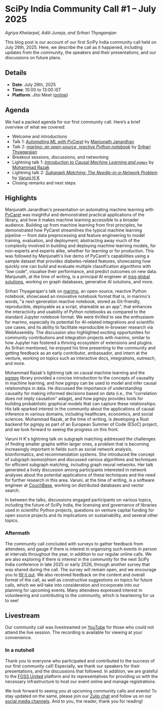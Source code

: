 # SciPy India Community Call #1 – July 2025

_Agriya Khetarpal, Aditi Juneja, and Srihari Thyagarajan_

This blog post is our account of our first SciPy India community call held on July 26th, 2025. Here, we describe the call as it happened, including updates from the community, the speakers and their presentations, and our discussions on future plans.

## Details

- **Date**: July 26th, 2025
- **Time**: 10:00 to 13:00 IST
- **Platform**: Jitsi Meet ([online](https://fossunited.org/c/scipy-india/meetup/july-2025))

## Agenda

We had a packed agenda for our first community call. Here’s a brief overview of what we covered:

- Welcome and introductions
- Talk 1: [_Automating ML with PyCaret_](https://github.com/scipy-india/proposal-reviewing/issues/6) by [Manjunath Janardhan](https://www.linkedin.com/in/manjunath-janardhan-54a5537/)
- Talk 2: [_marimo: an open-source, reactive Python notebook_](https://github.com/scipy-india/proposal-reviewing/issues/10) by [Srihari Thyagarajan](https://www.linkedin.com/in/srihari-thyagarajan/)
- Breakout sessions, discussions, and networking
- Lightning talk 1: [_Introduction to Causal Machine Learning and `pgmpy`_](https://github.com/scipy-india/proposal-reviewing/issues/12) by [Mohammad Razak](https://www.linkedin.com/in/marazakw/)
- Lightning talk 2: [_Subgraph Matching: The Needle-in-a-Network Problem_](https://github.com/scipy-india/proposal-reviewing/issues/13) by [Varuni H K](https://www.linkedin.com/in/varunihk/)
- Closing remarks and next steps

## Highlights

Manjunath Janardhan's presentation on automating machine learning with [PyCaret](https://pycaret.org/) was insightful and demonstrated practical applications of the library, and how it makes machine learning accessible to a broader audience. Building up from machine learning from first principles, he demonstrated how PyCaret streamlines the typical machine learning pipeline — from data preprocessing and feature engineering to model training, evaluation, and deployment; abstracting away much of the complexity involved in building and deploying machine learning models, for non-experts and experts alike, whether for learning or for production. This was followed by Manjunath's live demo of PyCaret's capabilities using a sample dataset that provides diabetes-related features, showcasing how quickly one can build and evaluate multiple classification algorithms with "low code", visualise their performance, and predict outcomes on new data. Manjunath, at the time of writing, is a principal AI engineer at [msg global solutions](https://www.msg-global.com/), working on graph databases, generative AI solutions, and more.

Srihari Thyagarajan's talk on [marimo](https://marimo.io/), an open-source, reactive Python notebook, showcased an innovative notebook format that is, in marimo's words, "a next-generation reactive notebook, stored as Git-friendly, reproducible, deployable as a script, shareable as an app", that enhances the interactivity and usability of Python notebooks as compared to the standard Jupyter notebook format. We were thrilled to see the enthusiasm for marimo, especially its potential for AI-related integrations and scientific use cases, and its ability to facilitate reproducible in-browser research via WebAssembly. The discussion also highlighted exciting opportunities for community contributions and integration projects with marimo, similar to how Jupyter has fostered a thriving ecosystem of extensions and plugins. As Srihari mentioned, he enjoyed his time presenting to the community and getting feedback as an early contributor, ambassador, and intern at the venture, working on topics such as interactive docs, integrations, outreach, and more.

<!-- FIXME: verify this -->
Mohammad Razak's lightning talk on causal machine learning and the [pgmpy](https://pgmpy.org/) library provided a concise introduction to the concepts of causality in machine learning, and how pgmpy can be used to model and infer causal relationships in data. He discussed the importance of understanding causality for making informed decisions based on data (i.e., the "correlation does not imply causation" adage), and how pgmpy provides tools for building probabilistic graphical models that can capture these relationships. His talk sparked interest in the community about the applications of causal inference in various domains, including healthcare, economics, and social sciences. Mohammad Razak, at the time of writing, is developing a Rust backend for pgmpy as part of an European Summer of Code (ESoC) project, and we look forward to seeing the progress on this front.

<!-- FIXME: verify this -->
Varuni H K's lightning talk on subgraph matching addressed the challenges of finding smaller graphs within larger ones, a problem that is becoming increasingly important in fields such as social network analysis, bioinformatics, and recommendation systems. She introduced the concept of subgraph isomorphism and discussed various algorithms and techniques for efficient subgraph matching, including graph neural networks. Her talk generated a lively discussion among participants interested in network analyses about the potential applications of these techniques and the need for further research in this area. Varuni, at the time of writing, is a software engineer at [CouchBase](https://www.couchbase.com/), working on distributed databases and vector search.

In between the talks, discussions engaged participants on various topics, including the future of SciPy India, the licensing and governance of libraries used in scientific Python projects, questions on venture capital funding for open source projects and its implications on sustainability, and several other topics.

### Aftermath

The community call concluded with surveys to gather feedback from attendees, and gauge if there is interest in organising such events in person at intervals throughout the year, in addition to our regular online calls. We are also exploring if there is interest in the community for the next SciPy India conference in late 2025 or early 2026, through another survey that was shared during the call. The survey will remain open, and we encourage you to [fill it out](https://docs.google.com/forms/d/e/1FAIpQLSf4g5dTvIvo0XbeMC8k-fpLpfrAs8HchzjoxBvr3-OZvZOSIA/viewform). We also received feedback on the content and overall format of the call, as well as constructive suggestions on topics for future calls, which we will take into consideration and incorporate into our planning for upcoming events. Many attendees expressed interest in volunteering and contributing to the community, which is heartening for us to see!

## Livestream

Our community call was livestreamed on [YouTube](https://www.youtube.com/watch?v=FCSsohzaP4s) for those who could not attend the live session. The recording is available for viewing at your convenience.

### In a nutshell

Thank you to everyone who participated and contributed to the success of our first community call! Especially, we thank our speakers for their presentations, and the discussions that followed. In addition, we are grateful to the [FOSS United](https://fossunited.org/) platform and its representatives for providing us with the necessary infrastructure to host our event online and manage registrations.

We look forward to seeing you at upcoming community calls and events! To stay updated on the same, please join our [Zulip chat](https://scipyindia.zulipchat.com/join/4mesdxfbbpl4titgtdzx4iwv/) and follow us on our [social media channels](https://scipy-india.github.io/#contact). And to you, the reader, thank you for reading!
